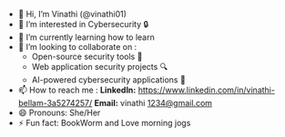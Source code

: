 - 👋 Hi, I’m Vinathi (@vinathi01)
- 👀 I’m interested in Cybersecurity 🔒 
- 🌱 I’m currently learning how to learn 
- 💞️ I’m looking to collaborate on :
    -   Open-source security tools 🔧  
    -   Web application security projects 🔍  
    -   AI-powered cybersecurity applications 🤝 
- 📫 How to reach me :
    **LinkedIn:** https://www.linkedin.com/in/vinathi-bellam-3a5274257/ 
    **Email:** vinathi 1234@gmail.com
- 😄 Pronouns: She/Her  
- ⚡ Fun fact: BookWorm and Love morning jogs

<!---
vinathi01/vinathi01 is a ✨ special ✨ repository because its `README.md` (this file) appears on your GitHub profile.
You can click the Preview link to take a look at your changes.
--->
